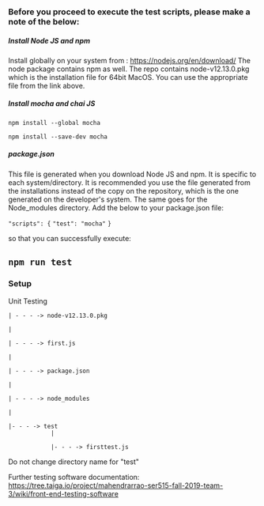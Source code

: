 ### Before you proceed to execute the test scripts, please make a note of the below:

##### Install Node JS and npm
Install globally on your system from : https://nodejs.org/en/download/
The node package contains npm as well.
The repo contains node-v12.13.0.pkg which is the installation file for 64bit MacOS. You can use the appropriate file from the link above.

##### Install mocha and chai JS

`npm install --global mocha`

`npm install --save-dev mocha`

##### package.json
This file is generated when you download Node JS and npm. It is specific to each system/directory.
It is recommended you use the file generated from the installations instead of the copy on the repository, which is the one generated on the developer's system. The same goes for the Node_modules directory.
Add the below to your package.json file:

`"scripts": {`
    `"test": "mocha"`
  `}`

so that you can successfully execute:

`npm run test`
---

### Setup

Unit Testing  


    | - - - -> node-v12.13.0.pkg

    |

    | - - - -> first.js

    |

    | - - - -> package.json

    |

    | - - - -> node_modules

    |

    |- - - -> test
                |

                |- - - -> firsttest.js

Do not change directory name for "test"

Further testing software documentation:
https://tree.taiga.io/project/mahendrarrao-ser515-fall-2019-team-3/wiki/front-end-testing-software
